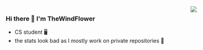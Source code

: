 <img align='right' src="https://github-readme-stats.vercel.app/api?username=TheWindFLower&show_icons=true&hide_border=true&theme=tokyonight">

### Hi there 👋 I'm TheWindFlower

- CS student 🖥️
- the stats look bad as I mostly work on private repositories 🤷
<!--
**TheWindFlower/TheWindFlower** is a ✨ _special_ ✨ repository because its `README.md` (this file) appears on your GitHub profile.

Here are some ideas to get you started:

- 🔭 I’m currently working on ...
- 🌱 I’m currently learning ...
- 👯 I’m looking to collaborate on ...
- 🤔 I’m looking for help with ...
- 💬 Ask me about ...
- 📫 How to reach me: ...
- 😄 Pronouns: ...
- ⚡ Fun fact: ...
-->
